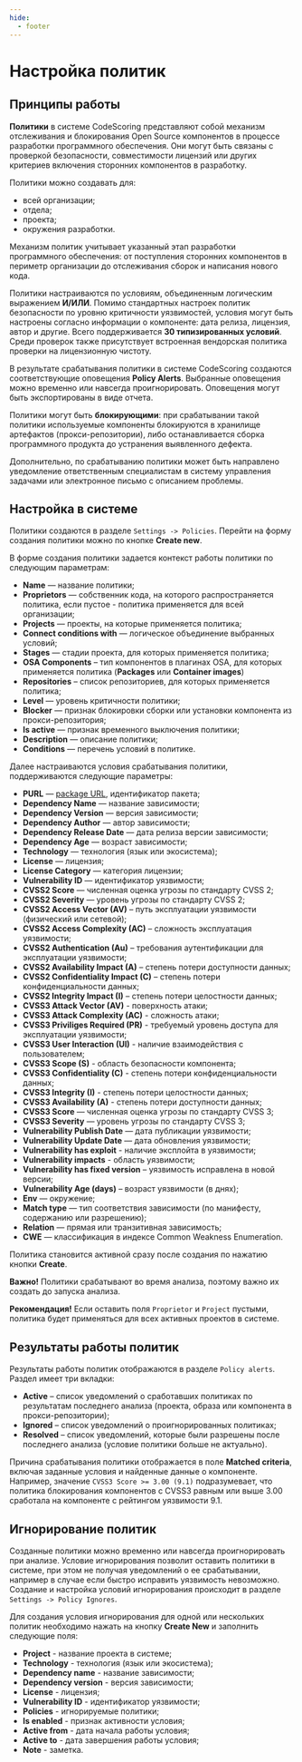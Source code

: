 ```yaml
---
hide:
  - footer
---
```


# Настройка политик

## Принципы работы 

**Политики** в системе CodeScoring представляют собой механизм отслеживания и блокирования Open Source компонентов в процессе разработки программного обеспечения. Они могут быть связаны с проверкой безопасности, совместимости лицензий или других критериев включения сторонних компонентов в разработку.

Политики можно создавать для:

- всей организации;
- отдела;
- проекта;
- окружения разработки.

Механизм политик учитывает указанный этап разработки программного обеспечения: от поступления сторонних компонентов в периметр организации до отслеживания сборок и написания нового кода.

Политики настраиваются по условиям, объединенным логическим выражением **И/ИЛИ**. Помимо стандартных настроек политик безопасности по уровню критичности уязвимостей, условия могут быть настроены согласно информации о компоненте: дата релиза, лицензия, автор и другие. Всего поддерживается **30 типизированных условий**. Среди проверок также присутствует встроенная вендорская политика проверки на лицензионную чистоту.

В результате срабатывания политики в системе CodeScoring создаются соответствующие оповещения **Policy Alerts**. Выбранные оповещения можно временно или навсегда проигнорировать. Оповещения могут быть экспортированы в виде отчета.

Политики могут быть **блокирующими**: при срабатывании такой политики используемые компоненты блокируются в хранилище артефактов (прокси-репозитории), либо останавливается сборка программного продукта до устранения выявленного дефекта.

Дополнительно, по срабатыванию политики может быть направлено уведомление ответственным специалистам в систему управления задачами или электронное письмо с описанием проблемы.

## Настройка в системе

Политики создаются в разделе `Settings -> Policies`. Перейти на форму создания политики можно по кнопке **Create new**.

В форме создания политики задается контекст работы политики по следующим параметрам:

- **Name** — название политики;
- **Proprietors** — собственник кода, на которого распространяется политика, если пустое - политика применяется для всей организации;
- **Projects** — проекты, на которые применяется политика;
- **Connect conditions with** — логическое объединение выбранных условий;
- **Stages** — стадии проекта, для которых применяется политика;
- **OSA Components** – тип компонентов в плагинах OSA, для которых применяется политика (**Packages** или **Container images**)
- **Repositories** – список репозиториев, для которых применяется политика;
- **Level** — уровень критичности политики;
- **Blocker** — признак блокировки сборки или установки компонента из прокси-репозитория;
- **Is active** — признак временного выключения политики;
- **Description** — описание политики;
- **Conditions** — перечень условий в политике.

Далее настраиваются условия срабатывания политики, поддерживаются следующие параметры:

- **PURL** — [package URL](https://github.com/package-url/purl-spec), идентификатор пакета;
- **Dependency Name** — название зависимости;
- **Dependency Version** — версия зависимости;
- **Dependency Author** — автор зависимости;
- **Dependency Release Date** — дата релиза версии зависимости;
- **Dependency Age** — возраст зависимости;
- **Technology** — технология (язык или экосистема);
- **License** — лицензия;
- **License Category** — категория лицензии;
- **Vulnerability ID** — идентификатор уязвимости;
- **CVSS2 Score** — численная оценка угрозы по стандарту CVSS 2;
- **CVSS2 Severity** — уровень угрозы по стандарту CVSS 2;
- **CVSS2 Access Vector (AV)** – путь эксплуатации уязвимости (физический или сетевой);
- **CVSS2 Access Complexity (AC)** – сложность эксплуатация уязвимости;
- **CVSS2 Authentication (Au)** – требования аутентификации для эксплуатации уязвимости;
- **CVSS2 Availability Impact (A)** – степень потери доступности данных;
- **CVSS2 Confidentiality Impact (C)** – cтепень потери конфиденциальности данных;
- **CVSS2 Integrity Impact (I)** – степень потери целостности данных;
- **CVSS3 Attack Vector (AV)** - поверхность атаки;
- **CVSS3 Attack Complexity (AC)** - сложность атаки;
- **CVSS3 Priviliges Required (PR)** - требуемый уровень доступа для эксплуатации уязвимости;
- **CVSS3 User Interaction (UI)** - наличие взаимодействия с пользователем;
- **CVSS3 Scope (S)** - область безопасности компонента;
- **CVSS3 Confidentiality (C)** - cтепень потери конфиденциальности данных;
- **CVSS3 Integrity (I)** - степень потери целостности данных;
- **CVSS3 Availability (A)** - степень потери доступности данных;
- **CVSS3 Score** — численная оценка угрозы по стандарту CVSS 3;
- **CVSS3 Severity** — уровень угрозы по стандарту CVSS 3;
- **Vulnerability Publish Date** — дата публикации уязвимости;
- **Vulnerability Update Date** — дата обновления уязвимости;
- **Vulnerability has exploit** - наличие эксплойта в уязвимости;
- **Vulnerability impacts** - область уязвимости;
- **Vulnerability has fixed version** – уязвимость исправлена в новой версии; 
- **Vulnerability Age (days)** – возраст уязвимости (в днях);
- **Env** — окружение;
- **Match type** — тип соответствия зависимости (по манифесту, содержанию или разрешению);
- **Relation** — прямая или транзитивная зависимость;
- **CWE** — классификация в индексе Common Weakness Enumeration.

Политика становится активной сразу после создания по нажатию кнопки **Create**. 

**Важно!** Политики срабатывают во время анализа, поэтому важно их создать до запуска анализа.

**Рекомендация!** Если оставить поля `Proprietor` и `Project` пустыми, политика будет применяться для всех активных проектов в системе.

## Результаты работы политик

Результаты работы политик отображаются в разделе `Policy alerts`. Раздел имеет три вкладки:

- **Active** – список уведомлений о сработавших политиках по результатам последнего анализа (проекта, образа или компонента в прокси-репозитории);
- **Ignored** – список уведомлений о проигнорированных политиках;
- **Resolved** – список уведомлений, которые были разрешены после последнего анализа (условие политики больше не актуально).

Причина срабатывания политики отображается в поле **Matched criteria**, включая заданные условия и найденные данные о компоненте. Например, значение `CVSS3 Score >= 3.00 (9.1)` подразумевает, что политика блокирования компонентов с CVSS3 равным или выше 3.00 сработала на компоненте с рейтингом уязвимости 9.1.

## Игнорирование политик

Созданные политики можно временно или навсегда проигнорировать при анализе. Условие игнорирования позволит оставить политики в системе, при этом не получая уведомлений о ее срабатывании, например в случае если быстро исправить уязвимость невозможно. Создание и настройка условий игнорирования происходит в разделе `Settings -> Policy Ignores`.

Для создания условия игнорирования для одной или нескольких политик необходимо нажать на кнопку **Create New** и заполнить следующие поля:

- **Project** - название проекта в системе;
- **Technology** - технология (язык или экосистема);
- **Dependency name** - название зависимости;
- **Dependency version** - версия зависимости;
- **License** - лицензия;
- **Vulnerability ID** - идентификатор уязвимости;
- **Policies** - игнорируемые политики;
- **Is enabled** - признак активности условия;
- **Active from** - дата начала работы условия;
- **Active to** - дата завершения работы условия;
- **Note** - заметка.
